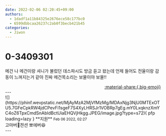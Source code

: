 ```yaml
---
date: 2022-02-06 02:20:45+09:00
authors:
  - 1dadf1a11b84325e2676ece58c177bc0
  - 6599dbbcaa26237c2ab0f3becb421b45
categories:
  - Jiwon
---
```


# 0-3409301

<div class="post-container" markdown="1">
<div class="content-container md-sidebar__scrollwrap" markdown="1">

메건 나 메건이랑 셔니가 불렀던 데스파시도 방금 듣고 왔는데 언제 들어도 전율이랑 감동이 느껴지는거 같아  진짜 메건목소리는 보물이야 보물!!

</div>
</div>

<div style="text-align: right;" markdown="1">
<a href="https://weverse.io/fromis9/fanpost/0-3409301" style="text-align: right;">:material-share:{.big-emoji}</a>
</div>
---

<div class="comments-container md-sidebar__scrollwrap" markdown="1">
<div class="comment" markdown="1">
<div class='id-container' markdown="1">
![](https://phinf.wevpstatic.net/MjAyMzA2MjVfMzMg/MDAxNjg3NjU0MTExOTU5.7GFeCpkRW4jdCPevFi1sgeF7S4XyLHRSJr1VOBRp7gEg.mY0LxqknzXmYC4oZ6TpxCmdSnAbldBctUiaEHQVjHkgg.JPEG/image.jpg?type=s72){ pfp loading=lazy }
**<span class="artist">지원</span>** <small>Feb 06 2022, 02:27</small><br>
</div>
<div class='comment-body' markdown="1">
고마버🤍젼션 뽀에버😆
</div>
</div>
</div>
---
